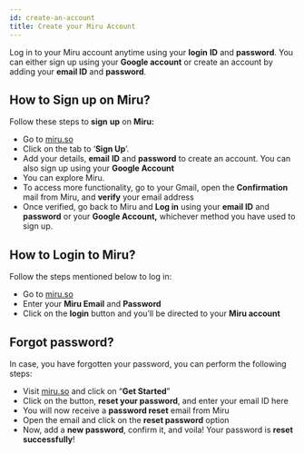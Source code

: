 ```yaml
---
id: create-an-account
title: Create your Miru Account
---
```


Log in to your Miru account anytime using your **login** **ID** and **password**. You can either sign up using your **Google account** or create an account by adding your **email ID** and **password**.

## How to Sign up on Miru?

Follow these steps to **sign** **up** on **Miru:**

- Go to [miru.so](https://app.miru.so/users/sign_up)
- Click on the tab to ‘**Sign Up**’.
- Add your details, **email** **ID** and **password** to create an account. You can also sign up using your **Google Account**
- You can explore Miru.
- To access more functionality, go to your Gmail, open the **Confirmation** mail from Miru, and **verify** your email address
- Once verified, go back to Miru and **Log in** using your **email ID** and **password** or your **Google Account,** whichever method you have used to sign up.

## How to Login to Miru?

Follow the steps mentioned below to log in:

- Go to [miru.so](https://app.miru.so/users/sign_up)
- Enter your **Miru Email** and **Password**
- Click on the **login** button and you’ll be directed to your **Miru account**

## Forgot password?

In case, you have forgotten your password, you can perform the following steps:

- Visit [miru.so](https://app.miru.so/users/sign_up) and click on “**Get Started**”
- Click on the button, **reset your password**, and enter your email ID here
- You will now receive a **password reset** email from Miru
- Open the email and click on the **reset password** option
- Now, add a **new password**, confirm it, and voila! Your password is **reset successfully**!